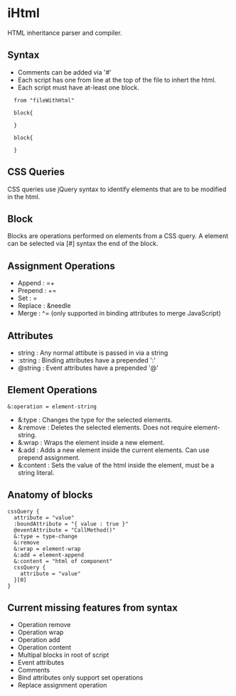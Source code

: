 # iHtml
HTML inheritance parser and compiler.

## Syntax
* Comments can be added via '#'
* Each script has one from line at the top of the file to inhert the html.
* Each script must have at-least one block.
```
  from "fileWithHtml"

  block{

  }

  block{

  }
```

## CSS Queries
CSS queries use jQuery syntax to identify elements that are to be modified in the html.

## Block
Blocks are operations performed on elements from a CSS query. A element can be selected via [#] syntax the end of the block.

## Assignment Operations
* Append : =+
* Prepend : +=
* Set : =
* Replace : &needle
* Merge : ^= (only supported in binding attributes to merge JavaScript)

## Attributes
* string : Any normal attibute is passed in via a string
* :string : Binding attributes have a prepended ':'
* @string : Event attributes have a prepended '@'

## Element Operations
`&:operation = element-string`
* &:type : Changes the type for the selected elements.
* &:remove : Deletes the selected elements. Does not require element-string.
* &:wrap : Wraps the element inside a new element.
* &:add : Adds a new element inside the current elements. Can use prepend assignment.
* &:content : Sets the value of the html inside the element, must be a string literal.

## Anatomy of blocks
```
cssQuery {
  attribute = "value"
  :boundAttribute = "{ value : true }"
  @eventAttribute = "CallMethod()"
  &:type = type-change
  &:remove
  &:wrap = element-wrap
  &:add = element-append
  &:content = "html of component"
  cssQuery {
    attribute = "value"
  }[0] 
}
```

## Current missing features from syntax
* Operation remove
* Operation wrap
* Operation add
* Operation content
* Multipal blocks in root of script
* Event attributes
* Comments
* Bind attributes only support set operations
* Replace assignment operation